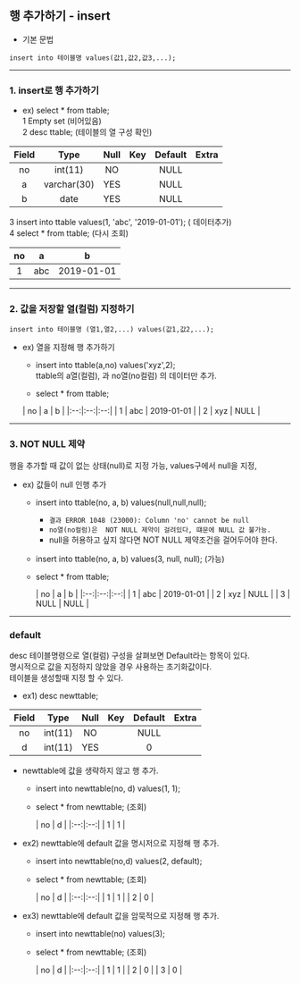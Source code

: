 ## 행 추가하기 - insert

- 기본 문법
```
insert into 테이블명 values(값1,값2,값3,...);
```

--- 
### 1. insert로 행 추가하기

 - ex) select * from ttable;  
    1 Empty set (비어있음)  
    2 desc ttable;     (테이블의 열 구성 확인)
  
  |Field | Type        | Null | Key | Default | Extra |
|:--:|:--:|:--:|:--:|:--:|:--:|
| no    | int(11)     | NO   |     | NULL    |       |
| a     | varchar(30) | YES  |     | NULL    |       |
| b     | date        | YES  |     | NULL    |       |
    
   3 insert into ttable values(1, 'abc', '2019-01-01');   ( 데이터추가)  
   4 select * from ttable;  (다시 조회)
 
 | no | a    | b          |
|:--:|:--:|:--:|
|  1 | abc  | 2019-01-01 |

--- 
### 2. 값을 저장할 열(컬럼) 지정하기
```
insert into 테이블명 (열1,열2,...) values(값1,값2,...);
```

- ex) 열을 지정해 행 추가하기
   - insert into ttable(a,no) values('xyz',2);  
     ttable의 a열(컬럼), 과 no열(no컬럼) 의 데이터만 추가.
   
   - select * from ttable;
   
   | no | a    | b          |
|:--:|:--:|:--:|
|  1 | abc  | 2019-01-01 |
|  2 | xyz  | NULL       |
   
---
### 3. NOT NULL 제약
행을 추가할 때 값이 없는 상태(null)로 지정 가능,  values구에서 null을 지정,

- ex)  값들이 null 인행 추가
  - insert into ttable(no, a, b) values(null,null,null);
     - `결과 ERROR 1048 (23000): Column 'no' cannot be null`
     - `no열(no컬럼)은  NOT NULL 제약이 걸려있다, 떄문에 NULL 값 불가능.`
     - null을 허용하고 싶지 않다면 NOT NULL 제약조건을 걸어두어야 한다.
  
  - insert into ttable(no, a, b) values(3, null, null);   (가능)
  
  - select * from ttable;   
  
    | no | a    | b          |
|:--:|:--:|:--:|
|  1 | abc  | 2019-01-01 |
|  2 | xyz  | NULL       |
|  3 | NULL | NULL       |

---
### default
desc 테이블명령으로 열(컬럼) 구성을 살펴보면 Default라는 항목이 있다.  
명시적으로 값을 지정하지 않았을 경우 사용하는 초기화값이다.  
테이블을 생성할때 지정 할 수 있다.

- ex1) desc newttable;

| Field | Type    | Null | Key | Default | Extra |
|:--:|:--:|:--:|:--:|:--:|:--:|
| no    | int(11) | NO   |     | NULL    |       |
| d     | int(11) | YES  |     | 0       |       |

- newttable에 값을 생략하지 않고 행 추가.
   - insert into newttable(no, d) values(1, 1);
   
   - select * from newttable;  (조회)

        | no | d    |
|:--:|:--:|
|  1 |    1 |   
   

- ex2) newttable에  default 값을 명시저으로 지정해 행 추가.
   - insert into newttable(no,d) values(2, default);  
   - select * from newttable;  (조회)

        | no | d    |
|:--:|:--:|
|  1 |    1 |
|  2 |    0 |

- ex3) newttable에  default 값을 암묵적으로 지정해 행 추가.
   - insert into newttable(no) values(3);
   - select * from newttable;  (조회)

        | no | d    |
|:--:|:--:|
|  1 |    1 |
|  2 |    0 |
|  3 |    0 |
   